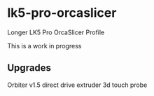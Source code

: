 # lk5-pro-orcaslicer
Longer LK5 Pro OrcaSlicer Profile

This is a work in progress 

## Upgrades
Orbiter v1.5 direct drive extruder
3d touch probe

